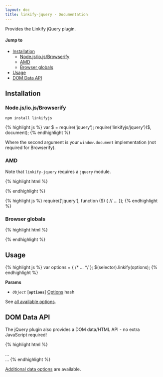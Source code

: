 ```yaml
---
layout: doc
title: linkify-jquery · Documentation
---
```


Provides the Linkify jQuery plugin.

#### Jump to

* [Installation](#installation)
  * [Node.js/io.js/Browserify](#nodejsiojsbrowserify)
  * [AMD](#amd)
  * [Browser globals](#browser-globals)
* [Usage](#usage)
* [DOM Data API](#dom-data-api)

## Installation

### Node.js/io.js/Browserify

```
npm install linkifyjs
```

{% highlight js %}
var $ = require('jquery');
require('linkifyjs/jquery')($, document);
{% endhighlight %}

Where the second argument is your `window.document` implementation (not required for Browserify).

### AMD

Note that `linkify-jquery` requires a `jquery` module.

{% highlight html %}
<script src="jquery.amd.js"></script>
<script src="linkify.amd.js"></script>
<script src="linkify-jquery.amd.js"></script>
{% endhighlight %}

{% highlight js %}
require(['jquery'], function ($) {
  // …
});
{% endhighlight %}

### Browser globals

{% highlight html %}
<script src="jquery.js"></script>
<script src="linkify.js"></script>
<script src="linkify-jquery.js"></script>
{% endhighlight %}

## Usage

{% highlight js %}
var options = { /* … */ };
$(selector).linkify(options);
{% endhighlight %}

**Params**

* _`Object`_ [**`options`**] [Options](options.html) hash

See [all available options](options.html).

## DOM Data API

The jQuery plugin also provides a DOM data/HTML API - no extra JavaScript required!

{% highlight html %}
<!-- Find and linkify all entities in this div -->
<div data-linkify="this">…</div>

<!-- Find and linkify the paragraphs and `#footer` element in the body -->
<body data-linkify="p, #footer" data-linkify-target="_parent">…</body>
{% endhighlight %}

[Additional data options](options.html) are available.
